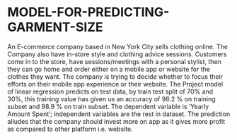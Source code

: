 # MODEL-FOR-PREDICTING-GARMENT-SIZE

An E-commerce company based in New York City sells clothing online.
The Company also have in-store style and clothing advice sessions. Customers
come in to the store, have sessions/meetings with a personal stylist, then they
can go home and order either on a mobile app or website for the clothes they
want. The company is trying to decide whether to focus their efforts on their
mobile app experience or their website.
The Project model of linear regression predicts on test data, by train test
split of 70% and 30%, this training value has given us an accuracy of 98.2 % on
training subset and 98.9 % on train subset. The dependent variable is ‘Yearly
Amount Spent’; independent variables are the rest in dataset. The prediction
alludes that the company should invest more on app as it gives more profit as
compared to other platform i.e. website.

